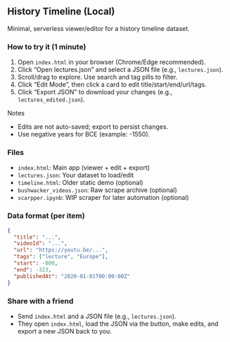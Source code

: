 ## History Timeline (Local)

Minimal, serverless viewer/editor for a history timeline dataset.

### How to try it (1 minute)
1) Open `index.html` in your browser (Chrome/Edge recommended).
2) Click “Open lectures.json” and select a JSON file (e.g., `lectures.json`).
3) Scroll/drag to explore. Use search and tag pills to filter.
4) Click “Edit Mode”, then click a card to edit title/start/end/url/tags.
5) Click “Export JSON” to download your changes (e.g., `lectures_edited.json`).

Notes
- Edits are not auto-saved; export to persist changes.
- Use negative years for BCE (example: -1550).

### Files
- `index.html`: Main app (viewer + edit + export)
- `lectures.json`: Your dataset to load/edit
- `timeline.html`: Older static demo (optional)
- `bushwacker_videos.json`: Raw scrape archive (optional)
- `scarpper.ipynb`: WIP scraper for later automation (optional)

### Data format (per item)
```json
{
  "title": "...",
  "videoId": "...",
  "url": "https://youtu.be/...",
  "tags": ["lecture", "Europe"],
  "start": -800,
  "end": -323,
  "publishedAt": "2020-01-01T00:00:00Z"
}
```

### Share with a friend
- Send `index.html` and a JSON file (e.g., `lectures.json`).
- They open `index.html`, load the JSON via the button, make edits, and export a new JSON back to you.



